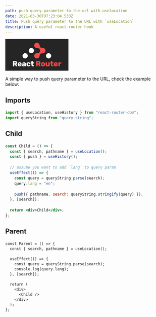 ```yaml
---
path: push-query-parameter-to-the-url-with-uselocation
date: 2021-03-30T07:23:04.533Z
title: Push query parameter to the URL with `useLocation`
description: A useful react-router hook
---
```

![](../assets/react-router.png)

A simple way to push query parameter to the URL, check the example below:

## Imports

```jsx
import { useLocation, useHistory } from "react-router-dom";
import queryString from "query-string";
```

## Child

```jsx
const Child = () => {
  const { search, pathname } = useLocation();
  const { push } = useHistory();

  // assume you want to add `lang` to query param
  useEffect(() => {
    const query = queryString.parse(search);
    query.lang = "en";

    push({ pathname, search: queryString.stringify(query) });
  }, [search]);

  return <div>Child</div>;
};
```

## Parent

```
const Parent = () => {
  const { search, pathname } = useLocation();

  useEffect(() => {
    const query = queryString.parse(search);
    console.log(query.lang);
  }, [search]);

  return (
    <div>
      <Child />
    </div>
  );
};
```